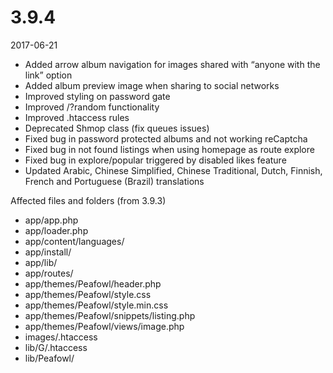# 3.9.4

2017-06-21

- Added arrow album navigation for images shared with “anyone with the link” option
- Added album preview image when sharing to social networks
- Improved styling on password gate
- Improved /?random functionality
- Improved .htaccess rules
- Deprecated Shmop class (fix queues issues)
- Fixed bug in password protected albums and not working reCaptcha
- Fixed bug in not found listings when using homepage as route explore
- Fixed bug in explore/popular triggered by disabled likes feature
- Updated Arabic, Chinese Simplified, Chinese Traditional, Dutch, Finnish, French and Portuguese (Brazil) translations

Affected files and folders (from 3.9.3)

- app/app.php
- app/loader.php
- app/content/languages/
- app/install/
- app/lib/
- app/routes/
- app/themes/Peafowl/header.php
- app/themes/Peafowl/style.css
- app/themes/Peafowl/style.min.css
- app/themes/Peafowl/snippets/listing.php
- app/themes/Peafowl/views/image.php
- images/.htaccess
- lib/G/.htaccess
- lib/Peafowl/
